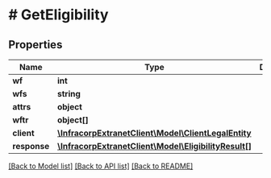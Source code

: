 # # GetEligibility

## Properties

Name | Type | Description | Notes
------------ | ------------- | ------------- | -------------
**wf** | **int** |  | [optional]
**wfs** | **string** |  | [optional]
**attrs** | **object** |  | [optional]
**wftr** | **object[]** |  | [optional]
**client** | [**\InfracorpExtranetClient\Model\ClientLegalEntity**](ClientLegalEntity.md) |  | [optional]
**response** | [**\InfracorpExtranetClient\Model\EligibilityResult[]**](EligibilityResult.md) |  | [optional]

[[Back to Model list]](../../README.md#models) [[Back to API list]](../../README.md#endpoints) [[Back to README]](../../README.md)
